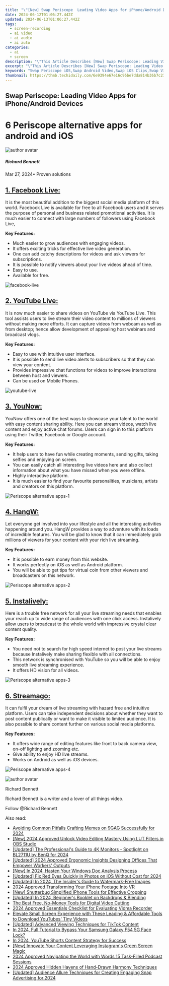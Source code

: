 ```yaml
---
title: "\"[New] Swap Periscope  Leading Video Apps for iPhone/Android Devices\""
date: 2024-06-12T01:06:27.442Z
updated: 2024-06-13T01:06:27.442Z
tags: 
  - screen-recording
  - ai video
  - ai audio
  - ai auto
categories: 
  - ai
  - screen
description: "\"This Article Describes [New] Swap Periscope: Leading Video Apps for iPhone/Android Devices\""
excerpt: "\"This Article Describes [New] Swap Periscope: Leading Video Apps for iPhone/Android Devices\""
keywords: "Swap Periscope iOS,Swap Android Video,Swap iOS Clips,Swap Video Apps,Periscope iPhone,Periscope Android,Video App Switcher"
thumbnail: https://thmb.techidaily.com/6e9394e67e16c95be7dda814b36b7c21bb54383a50ab2ad1ac5bcf151b169014.jpg
---
```


## Swap Periscope: Leading Video Apps for iPhone/Android Devices

# 6 Periscope alternative apps for android and iOS

![author avatar](https://images.wondershare.com/filmora/article-images/richard-bennett.jpg)

##### Richard Bennett

 Mar 27, 2024• Proven solutions

[](https://live.fb.com/)

## [1\. Facebook Live:](https://live.fb.com/)

It is the most beautiful addition to the biggest social media platform of this world. Facebook Live is available for free to all Facebook users and it serves the purpose of personal and business related promotional activities. It is much easier to connect with large numbers of followers using Facebook Live,

**Key Features:**

* Much easier to grow audiences with engaging videos.
* It offers exciting tricks for effective live video generation.
* One can add catchy descriptions for videos and ask viewers for subscriptions.
* It is possible to notify viewers about your live videos ahead of time.
* Easy to use.
* Available for free.

![facebook-live ](https://images.wondershare.com/filmora/article-images/facebook-live.jpg)

[](https://www.youtube.com/channel/UC4R8DWoMoI7CAwX8%5FLjQHig)

## [2\. YouTube Live:](https://www.youtube.com/channel/UC4R8DWoMoI7CAwX8%5FLjQHig)

It is now much easier to share videos on YouTube via YouTube Live. This tool assists users to live stream their video content to millions of viewers without making more efforts. It can capture videos from webcam as well as from desktop; hence allow development of appealing host webinars and broadcast vlogs.

**Key Features:**

* Easy to use with intuitive user interface.
* It is possible to send live video alerts to subscribers so that they can view your content.
* Provides impressive chat functions for videos to improve interactions between host and viewers.
* Can be used on Mobile Phones.

![youtube-live ](https://images.wondershare.com/filmora/article-images/youtube-live.jpg)

[](https://www.younow.com/)

## [3\. YouNow:](https://www.younow.com/)

YouNow offers one of the best ways to showcase your talent to the world with easy content sharing ability. Here you can stream videos, watch live content and enjoy active chat forums. Users can sign in to this platform using their Twitter, Facebook or Google account.

**Key Features:**

* It help users to have fun while creating moments, sending gifts, taking selfies and enjoying on screen.
* You can easily catch all interesting live videos here and also collect information about what you have missed when you were offline.
* Highly interactive platform.
* It is much easier to find your favourite personalities, musicians, artists and creators on this platform.

![Periscope alternative apps-1 ](https://images.wondershare.com/filmora/article-images/periscope-alternative-apps-1.jpg)

[](https://www.hangwith.com/)

## [4\. HangW:](https://www.hangwith.com/)

Let everyone get involved into your lifestyle and all the interesting activities happening around you. HangW provides a way to adventure with its loads of incredible features. You will be glad to know that it can immediately grab millions of viewers for your content with your rich live streaming.

**Key Features:**

* It is possible to earn money from this website.
* It works perfectly on iOS as well as Android platform.
* You will be able to get tips for virtual coin from other viewers and broadcasters on this network.

![Periscope alternative apps-2 ](https://images.wondershare.com/filmora/article-images/periscope-alternative-apps-2.jpg)

[](http://www.instalively.com/)

## [5\. Instalively:](http://www.instalively.com/)

Here is a trouble free network for all your live streaming needs that enables your reach up to wide range of audiences with one click access. Instalively allow users to broadcast to the whole world with impressive crystal clear content quality.

**Key Features:**

* You need not to search for high speed internet to post your live streams because Instalively make sharing flexible with all connections.
* This network is synchronised with YouTube so you will be able to enjoy smooth live streaming experience.
* It offers HD vision for all videos.

![Periscope alternative apps-3 ](https://images.wondershare.com/filmora/article-images/periscope-alternative-apps-3.jpg)

[](http://www.streamago.com/)

## [6\. Streamago:](http://www.streamago.com/)

It can fulfil your dream of live streaming with hazard free and intuitive platform. Users can take independent decisions about whether they want to post content publically or want to make it visible to limited audience. It is also possible to share content further on various social media platforms.

**Key Features:**

* It offers wide range of editing features like front to back camera view, on-off lighting and zooming etc.
* Give ability to enjoy HD live streams.
* Works on Android as well as iOS devices.

![ Periscope alternative apps-4](https://images.wondershare.com/filmora/article-images/periscope-alternative-apps-4.jpg)

![author avatar](https://images.wondershare.com/filmora/article-images/richard-bennett.jpg)

Richard Bennett

Richard Bennett is a writer and a lover of all things video.

Follow @Richard Bennett


<ins class="adsbygoogle"
     style="display:block"
     data-ad-format="autorelaxed"
     data-ad-client="ca-pub-7571918770474297"
     data-ad-slot="1223367746"></ins>



<ins class="adsbygoogle"
     style="display:block"
     data-ad-client="ca-pub-7571918770474297"
     data-ad-slot="8358498916"
     data-ad-format="auto"
     data-full-width-responsive="true"></ins>


<span class="atpl-alsoreadstyle">Also read:</span>
<div><ul>
<li><a href="https://article-posts.techidaily.com/avoiding-common-pitfalls-crafting-memes-on-9gag-successfully-for-2024/"><u>Avoiding Common Pitfalls  Crafting Memes on 9GAG Successfully for 2024</u></a></li>
<li><a href="https://article-posts.techidaily.com/new-2024-approved-unlock-video-editing-mastery-using-lut-filters-in-obs-studio/"><u>[New] 2024 Approved  Unlock Video Editing Mastery Using LUT Filters in OBS Studio</u></a></li>
<li><a href="https://article-posts.techidaily.com/updated-the-professionals-guide-to-4k-monitors-spotlight-on-bl2711u-by-benq-for-2024/"><u>[Updated] The Professional's Guide to 4K Monitors - Spotlight on BL2711U by BenQ for 2024</u></a></li>
<li><a href="https://article-posts.techidaily.com/updated-2024-approved-ergonomic-insights-designing-offices-that-empower-workers-outputs/"><u>[Updated] 2024 Approved  Ergonomic Insights  Designing Offices That Empower Workers' Outputs</u></a></li>
<li><a href="https://article-posts.techidaily.com/new-in-2024-hasten-your-windows-doc-analysis-process/"><u>[New] In 2024, Hasten Your Windows Doc Analysis Process</u></a></li>
<li><a href="https://article-posts.techidaily.com/updated-fix-red-eyes-quickly-in-photos-on-ios-without-cost-for-2024/"><u>[Updated] Fix Red Eyes Quickly in Photos on iOS Without Cost for 2024</u></a></li>
<li><a href="https://article-posts.techidaily.com/updated-in-2024-the-insiders-guide-to-watermark-free-images/"><u>[Updated] In 2024, The Insider's Guide to Watermark-Free Images</u></a></li>
<li><a href="https://article-posts.techidaily.com/2024-approved-transforming-your-iphone-footage-into-vr/"><u>2024 Approved  Transforming Your iPhone Footage Into VR</u></a></li>
<li><a href="https://article-posts.techidaily.com/new-shutterbug-simplified-iphone-tools-for-effective-cropping/"><u>[New] Shutterbug Simplified  IPhone Tools for Effective Cropping</u></a></li>
<li><a href="https://article-posts.techidaily.com/updated-in-2024-beginners-booklet-on-backdrops-and-blending/"><u>[Updated] In 2024, Beginner's Booklet on Backdrops & Blending</u></a></li>
<li><a href="https://youtube-clips.techidaily.com/the-best-free-no-money-tools-for-digital-video-cutting/"><u>The Best Free, No-Money Tools for Digital Video Cutting</u></a></li>
<li><a href="https://screen-capture.techidaily.com/2024-approved-essentials-checklist-for-evaluating-vidma-recorder/"><u>2024 Approved  Essentials Checklist for Evaluating Vidma Recorder</u></a></li>
<li><a href="https://youtube-clips.techidaily.com/elevate-small-screen-experience-with-these-leading-and-affordable-tools-to-download-youtubes-tiny-videos/"><u>Elevate Small Screen Experience with These Leading & Affordable Tools to Download YouTubes' Tiny Videos</u></a></li>
<li><a href="https://tiktok-videos.techidaily.com/updated-advanced-viewing-techniques-for-tiktok-content/"><u>[Updated] Advanced Viewing Techniques for TikTok Content</u></a></li>
<li><a href="https://android-unlock.techidaily.com/in-2024-full-tutorial-to-bypass-your-samsung-galaxy-f54-5g-face-lock-by-drfone-android/"><u>In 2024, Full Tutorial to Bypass Your Samsung Galaxy F54 5G Face Lock?</u></a></li>
<li><a href="https://facebook-record-videos.techidaily.com/in-2024-youtube-shorts-content-strategy-for-success/"><u>In 2024, YouTube Shorts  Content Strategy for Success</u></a></li>
<li><a href="https://instagram-video-files.techidaily.com/new-innovate-your-content-leveraging-instagrams-green-screen-magic/"><u>[New] Innovate Your Content  Leveraging Instagram's Green Screen Magic</u></a></li>
<li><a href="https://extra-skills.techidaily.com/2024-approved-navigating-the-world-with-words-15-task-filled-podcast-sessions/"><u>2024 Approved  Navigating the World with Words  15 Task-Filled Podcast Sessions</u></a></li>
<li><a href="https://some-knowledge.techidaily.com/2024-approved-hidden-havens-of-hand-drawn-harmony-techniques/"><u>2024 Approved  Hidden Havens of Hand-Drawn Harmony Techniques</u></a></li>
<li><a href="https://snapchat-videos.techidaily.com/updated-audience-allure-techniques-for-creating-engaging-snap-advertising-for-2024/"><u>[Updated] Audience Allure  Techniques for Creating Engaging Snap Advertising for 2024</u></a></li>
</ul></div>
